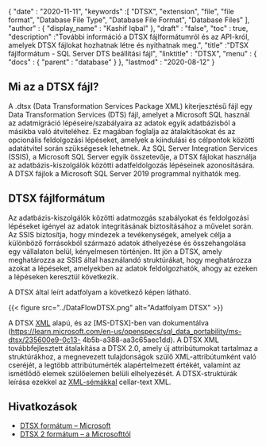 {
  "date" : "2020-11-11",
  "keywords" :[ "DTSX", "extension", "file", "file format", "Database File Type", "Database File Format", "Database Files" ],
  "author" : {
    "display_name" : "Kashif Iqbal"
},
  "draft" : "false",
  "toc" : true,
  "description" :"További információ a DTSX fájlformátumról és az API-król, amelyek DTSX fájlokat hozhatnak létre és nyithatnak meg.",
  "title" :"DTSX fájlformátum - SQL Server DTS beállítási fájl",
  "linktitle" : "DTSX",
  "menu" : {
    "docs" : {
      "parent" : "database"
}
},
  "lastmod" : "2020-08-12"
}

## Mi az a DTSX fájl?

A .dtsx (Data Transformation Services Package XML) kiterjesztésű fájl egy Data Transformation Services (DTS) fájl, amelyet a Microsoft SQL használ az adatmigráció lépéseire/szabályaira az adatok egyik adatbázisból a másikba való átviteléhez. Ez magában foglalja az átalakításokat és az opcionális feldolgozási lépéseket, amelyek a kiindulási és célpontok közötti adatátvitel során szükségesek lehetnek. Az SQL Server Integration Services (SSIS), a Microsoft SQL Server egyik összetevője, a DTSX fájlokat használja az adatbázis-kiszolgálók közötti adatfeldolgozás lépéseinek azonosítására. A DTSX fájlok a Microsoft SQL Server 2019 programmal nyithatók meg.

## DTSX fájlformátum

Az adatbázis-kiszolgálók közötti adatmozgás szabályokat és feldolgozási lépéseket igényel az adatok integritásának biztosításához a művelet során. Az SSIS biztosítja, hogy mindezek a tevékenységek, amelyek célja a különböző forrásokból származó adatok áthelyezése és összehangolása egy vállalaton belül, kényelmesen történjen. Itt jön a DTSX, amely meghatározza az SSIS által használandó struktúrákat, hogy meghatározza azokat a lépéseket, amelyekben az adatok feldolgozhatók, ahogy az ezeken a lépéseken keresztül következik.

A DTSX által leírt adatfolyam a következő képen látható.

{{< figure src="../DataFlowDTSX.png" alt="Adatfolyam DTSX" >}}

A DTSX [XML](/hu/web/xml/) alapú, és az [MS-DTSX]-ben van dokumentálva (https://learn.microsoft.com/en-us/openspecs/sql_data_portability/ms-dtsx/235600e9-0c13- 4b5b-a388-aa3c65aec1dd). A DTSX XML továbbfejlesztett átalakítása a DTSX 2.0, amely új attribútumokat tartalmaz a struktúrákhoz, a megnevezett tulajdonságok szülő XML-attribútumként való cseréjét, a legtöbb attribútumérték alapértelmezett értékét, valamint az ismétlődő elemek szülőelemen belüli elhelyezését. A DTSX-struktúrák leírása ezekkel az [XML-sémákkal](https://learn.microsoft.com/en-us/openspecs/sql_data_portability/ms-dtsx/e5095968-26ea-4824-a717-153ccee642dc#Appendix_A_1) cellar-text XML.

## Hivatkozások

* [DTSX formátum – Microsoft](https://learn.microsoft.com/en-us/openspecs/sql_data_portability/ms-dtsx/235600e9-0c13-4b5b-a388-aa3c65aec1dd)
* [DTSX 2 formátum – a Microsofttól](https://learn.microsoft.com/en-us/openspecs/sql_data_portability/ms-dtsx2/fb216aa4-62ab-41c8-a6d5-5b1002739d21)

